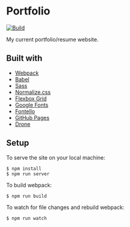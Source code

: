 # Portfolio

[![Build](https://drone.kputrajaya.com/api/badges/kiloev/portfolio/status.svg)](https://drone.kputrajaya.com/kiloev/portfolio)

My current portfolio/resume website.

## Built with

- [Webpack](https://webpack.js.org/)
- [Babel](https://babeljs.io/)
- [Sass](https://sass-lang.com/)
- [Normalize.css](https://necolas.github.io/normalize.css/)
- [Flexbox Grid](http://flexboxgrid.com/)
- [Google Fonts](https://fonts.google.com/)
- [Fontello](https://fontello.com/)
- [GitHub Pages](https://pages.github.com/)
- [Drone](https://drone.io/)

## Setup

To serve the site on your local machine:

```
$ npm install
$ npm run server
```

To build webpack:

```
$ npm run build
```


To watch for file changes and rebuild webpack:

```
$ npm run watch
```

